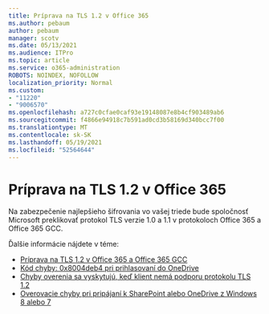 ```yaml
---
title: Príprava na TLS 1.2 v Office 365
ms.author: pebaum
author: pebaum
manager: scotv
ms.date: 05/13/2021
ms.audience: ITPro
ms.topic: article
ms.service: o365-administration
ROBOTS: NOINDEX, NOFOLLOW
localization_priority: Normal
ms.custom:
- "11220"
- "9006570"
ms.openlocfilehash: a727c0cfae0caf93e19148087e8b4cf903489ab6
ms.sourcegitcommit: f4866e94918c7b591ad0cd3b58169d340bcc7f00
ms.translationtype: MT
ms.contentlocale: sk-SK
ms.lasthandoff: 05/19/2021
ms.locfileid: "52564644"
---
```

# <a name="preparing-for-tls-12-in-office-365"></a>Príprava na TLS 1.2 v Office 365

Na zabezpečenie najlepšieho šifrovania vo vašej triede bude spoločnosť Microsoft preklikovať protokol TLS verzie 1.0 a 1.1 v protokoloch Office 365 a Office 365 GCC. 

Ďalšie informácie nájdete v téme:

- [Príprava na TLS 1.2 v Office 365 a Office 365 GCC](/microsoft-365/compliance/prepare-tls-1.2-in-office-365)
- [Kód chyby: 0x8004deb4 pri prihlasovaní do OneDrive](https://support.microsoft.com/office/error-code-0x8004deb4-when-signing-in-to-onedrive-e8a8d97c-a87e-4dda-a67e-bae4fef05dcb)
- [Chyby overenia sa vyskytujú, keď klient nemá podporu protokolu TLS 1.2](/sharepoint/troubleshoot/administration/authentication-errors-tls12-support)
- [Overovacie chyby pri pripájaní k SharePoint alebo OneDrive z Windows 8 alebo 7](/sharepoint/troubleshoot/administration/authentication-errors-windows7)